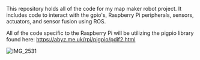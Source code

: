 This repository holds all of the code for my map maker robot project. It includes code to interact with the gpio's, Raspberry Pi peripherals, sensors, actuators, and sensor fusion using ROS.

All of the code specific to the Raspberry Pi will be utilizing the pigpio library found here: https://abyz.me.uk/rpi/pigpio/pdif2.html

![IMG_2531](https://github.com/jlautoa645/map_maker_robot/assets/121917210/9b001589-a9d9-48e7-ba45-c10b3bff23a2)
